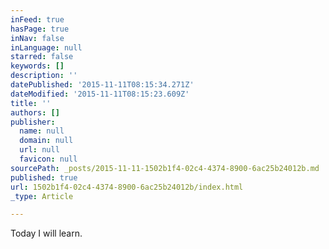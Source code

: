 ```yaml
---
inFeed: true
hasPage: true
inNav: false
inLanguage: null
starred: false
keywords: []
description: ''
datePublished: '2015-11-11T08:15:34.271Z'
dateModified: '2015-11-11T08:15:23.609Z'
title: ''
authors: []
publisher:
  name: null
  domain: null
  url: null
  favicon: null
sourcePath: _posts/2015-11-11-1502b1f4-02c4-4374-8900-6ac25b24012b.md
published: true
url: 1502b1f4-02c4-4374-8900-6ac25b24012b/index.html
_type: Article

---
```

Today I will learn.